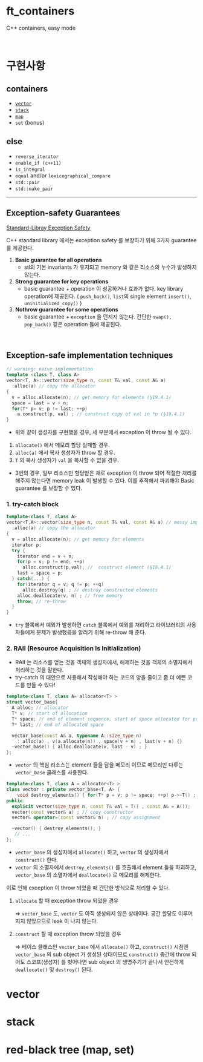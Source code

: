 

# ft_containers
C++ containers, easy mode

<br>

# 구현사항
## containers
- [`vector`](https://evening-cushion-319.notion.site/vector-f53ef526e55a4dc0a62144cd257584aa)
- [`stack`](https://evening-cushion-319.notion.site/stack-fba591344894433d9a1b0befacb89bb3)
- [`map`](https://evening-cushion-319.notion.site/map-4df850e49fef4511a868d5730fbeecc2)
- `set` (bonus)

## else
- `reverse_iterator`
- `enable_if (c++11)`
- `is_integral`
- `equal` and/or `lexicographical_compare`
- `std::pair`
- `std::make_pair`

---

## Exception-safety Guarantees
[Standard-Libray Exception Safety](https://www.stroustrup.com/3rd_safe.pdf)

C++ standard library 에서는 exception safety 를 보장하기 위해 3가지 guarantee 를 제공한다.

1.  **Basic guarantee for all operations**
    - stl의 기본 invariants 가 유지되고 memory 와 같은 리소스의 누수가 발생하지 않는다.
2. **Strong guarantee for key operations**
   - basic guarantee + operation 이 성공하거나 효과가 없다. key library operation에 제공된다. ( `push_back()`, `list`의 single element `insert()`, `uninitialized_copy()` )
3. **Nothrow guarantee for some operations**
   - basic guarantee + `exception` 을 던지지 않는다. 간단한 `swap(), pop_back()` 같은 operation 들에 제공된다.

<br>

## Exception-safe implementation techniques
```cpp
// warning: naive implementation
template <class T, class A>
vector<T, A>::vector(size_type n, const T& val, const A& a)
  :alloc(a) // copy the allocator
{
  v = alloc.allocate(n); // get memory for elements (§19.4.1)
  space = last = v + n;
  for(T* p= v; p != last; ++p)
    a.construct(p, val) ; // construct copy of val in *p (§19.4.1)
}
```
- 위와 같이 생성자를 구현했을 경우, 세 부분에서 exception 이 throw 될 수 있다.

1. `allocate()` 에서 메모리 할당 실패할 경우.
2. `alloc(a)` 에서 복사 생성자가 throw 할 경우.
3. `T` 의 복사 생성자가 `val` 을 복사할 수 없을 경우.

- 3번의 경우, 일부 리소스만 할당받은 채로 exception 이 throw 되어 적절한 처리를 해주지 않는다면 memory leak 이 발생할 수 있다.
이를 추적해서 파괴해야 Basic guarantee 를 보장할 수 있다.

### 1. try-catch block
```cpp
template<class T, class A>
vector<T,A>::vector(size_type n, const T& val, const A& a) // messy implementation
  :alloc(a) // copy the allocator
{
  v = alloc.allocate(n); // get memory for elements
  iterator p;
  try {
    iterator end = v + n;
    for(p = v; p != end; ++p)
      alloc.construct(p,val); //  construct element (§19.4.1)
    last = space = p;
  } catch(...) {
    for(iterator q = v; q != p; ++q)
      alloc.destroy(q) ; // destroy constructed elements
    alloc.deallocate(v, n) ; // free memory
    throw; // re-throw
  }
}
```
- `try` 블록에서 예외가 발생하면 `catch` 블록에서 예외를 처리하고 라이브러리의 사용자들에게 문제가 발생했음을 알리기 위해 re-throw 해 준다.

### 2. **RAII (Resource Acquisition Is Initialization)**
- RAII 는 리소스를 얻는 것을 객체의 생성자에서, 해제하는 것을 객체의 소멸자에서 처리하는 것을 말한다.
- try-catch 의 대안으로 사용해서 작성해야 하는 코드의 양을 줄이고 좀 더 예쁜 코드를 만들 수 있다!
```cpp
template<class T, class A= allocator<T> >
struct vector_base{
  A alloc; // allocator
  T* v; // start of allocation
  T* space; // end of element sequence, start of space allocated for possible expansion
  T* last; // end of allocated space

  vector_base(const A& a, typename A::size_type n)
    : alloc(a) , v(a.allocate(n)) , space(v + n) , last(v + n) {}
  ~vector_base() { alloc.deallocate(v, last - v) ; }
};
```
- `vector` 의 핵심 리소스는 element 들을 담을 메모리 이므로 메모리만 다루는 `vector_base` 클래스를 사용한다.

```cpp
template<class T, class A = allocator<T> >
class vector : private vector_base<T, A> {
	void destroy_elements() { for(T* p = v; p != space; ++p) p->~T() ; } // §10.4.11
public:
  explicit vector(size_type n, const T& val = T() , const A& = A());
  vector(const vector& a) ; // copy constructor
  vector& operator=(const vector& a) ; // copy assignment

  ~vector() { destroy_elements(); }
   // ...
};
```
- `vector_base` 의 생성자에서 `allocate()` 하고, `vector` 의 생성자에서 `construct()` 한다.
- `vector` 의 소멸자에서 `destroy_elements()` 를 호출해서 element 들을 파괴하고, `vector_base` 의 소멸자에서 `deallocate()` 로 메모리를 해제한다.

이로 인해 exception 이 throw 되었을 때 간단한 방식으로 처리할 수 있다.

1. `allocate` 할 때 exception throw 되었을 경우

    ⇒ `vector_base` 도, `vector` 도 아직 생성되지 않은 상태이다. 공간 할당도 이루어지지 않았으므로 leak 이 나지 않는다.

2. `construct` 할 때 exception throw 되었을 경우

    ⇒ 베이스 클래스인 `vector_base` 에서 `allocate()` 하고, `construct()` 시점엔 `vector_base` 의 sub object 가 생성된 상태이므로 `construct()` 중간에 throw 되어도 스코프(생성자) 를 벗어나면 sub object 의 생명주기가 끝나서 안전하게 `deallocate()` 및 `destroy()` 된다.

# vector
# stack

# red-black tree (map, set)
